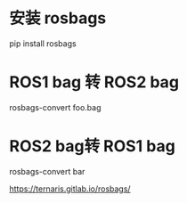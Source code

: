 # 安装 rosbags

pip install rosbags

# ROS1 bag 转 ROS2 bag

rosbags-convert foo.bag

# ROS2 bag转 ROS1 bag

rosbags-convert bar

https://ternaris.gitlab.io/rosbags/
